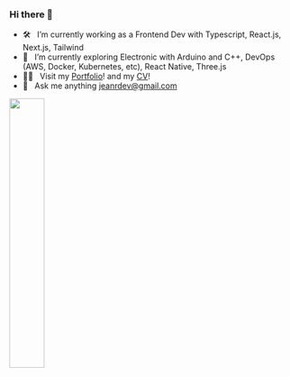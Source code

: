 ### Hi there 👋

- 🛠 &nbsp; I’m currently working as a Frontend Dev with Typescript, React.js, Next.js, Tailwind
- 🚀 &nbsp; I’m currently exploring Electronic with Arduino and C++, DevOps (AWS, Docker, Kubernetes, etc), React Native, Three.js
- 👨‍💻 &nbsp; Visit my [Portfolio](https://jeanrondon.is-a.dev)! and my [CV](https://rxresu.me/jeandv/cv-jean-rondon)!
- 💬 &nbsp; Ask me anything jeanrdev@gmail.com

<div align="mid">
  <img src="https://github-readme-stats.vercel.app/api?username=jeandv&theme=tokyonight&show_icons=true&hide_border=true&count_private=true" width="35%" />
</div>

